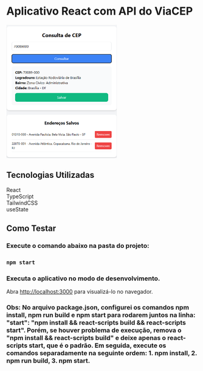 # Aplicativo React com API do ViaCEP

<img src="img.png" alt="" width="" height="350">

## Tecnologias Utilizadas

React<br/>
TypeScript<br/>
TailwindCSS<br/>
useState<br/>

## Como Testar

### Execute o comando abaixo na pasta do projeto:

### `npm start`

### Executa o aplicativo no modo de desenvolvimento.

Abra [http://localhost:3000](http://localhost:3000) para visualizá-lo no navegador.

### Obs: No arquivo package.json, configurei os comandos npm install, npm run build e npm start para rodarem juntos na linha: "start": "npm install && react-scripts build && react-scripts start". Porém, se houver problema de execução, remova o "npm install && react-scripts build" e deixe apenas o react-scripts start, que é o padrão. Em seguida, execute os comandos separadamente na seguinte ordem: 1. npm install, 2. npm run build, 3. npm start.